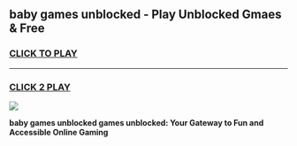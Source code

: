 
## baby games unblocked - Play Unblocked Gmaes & Free
<h3>
<a href="https://news.freeplayer.one?title=baby_games_unblocked&ref=23F">CLICK TO PLAY</a></h3>
<hr>

<h3>
<a href="https://news.freeplayer.one?title=baby_games_unblocked&ref=23F">CLICK 2 PLAY</a>
  
</h3>

<a href="https://news.freeplayer.one?title=baby_games_unblocked&ref=23F/"><img src="https://clearcache.store/games.png"></a>


**baby games unblocked games unblocked: Your Gateway to Fun and Accessible Online Gaming**
